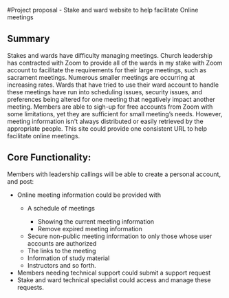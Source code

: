 #Project proposal - Stake and ward website to help facilitate Online meetings

<h2>Summary</h2>
<p>Stakes and wards have difficulty managing meetings. Church leadership has contracted with Zoom to provide all of the wards in my stake with Zoom account to facilitate the requirements for their large meetings, such as sacrament meetings. Numerous smaller meetings are occurring at increasing rates. Wards that have tried to use their ward account to handle these meetings have run into scheduling issues, security issues, and preferences being altered for one meeting that negatively impact another meeting. Members are able to sigh-up for free accounts from Zoom with some limitations, yet they are sufficient for small meeting’s needs. However, meeting information isn't always distributed or easily retrieved by the appropriate people. This site could provide one consistent URL to help facilitate online meetings.</p>

<h2>Core Functionality:</h2>
<p>Members with leadership callings will be able to create a personal account, and post:
  <ul>
    <li>Online meeting information could be provided with</li>
    <ul>
      <li>
        A schedule of meetings
      </li>
      <ul>
        <li>Showing the current meeting information</li>
        <li>Remove expired meeting information</li>
      </ul>
      <li>Secure non-public meeting information to only those whose user accounts are authorized</li>
      <li>The links to the meeting</li>
      <li>Information of study material</li>
      <li>Instructors and so forth.</li>
    </ul>	
      <li>Members needing technical support could submit a support request</li>
      <li>Stake and ward technical specialist could access and manage these requests.</li>
  </ul>
</p>
